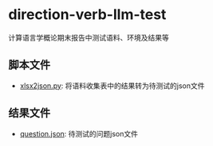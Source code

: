 # direction-verb-llm-test
计算语言学概论期末报告中测试语料、环境及结果等

## 脚本文件
- [xlsx2json.py](xlsx2json.py): 将语料收集表中的结果转为待测试的json文件

## 结果文件
- [question.json](questions.json): 待测试的问题json文件